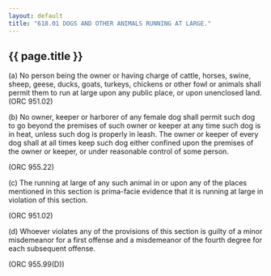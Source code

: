 ```yaml
---
layout: default 
title: "618.01 DOGS AND OTHER ANIMALS RUNNING AT LARGE."
---
```


{{ page.title }}
----------------

​(a) No person being the owner or having charge of cattle, horses,
swine, sheep, geese, ducks, goats, turkeys, chickens or other fowl or
animals shall permit them to run at large upon any public place, or upon
unenclosed land. (ORC 951.02)

​(b) No owner, keeper or harborer of any female dog shall permit such
dog to go beyond the premises of such owner or keeper at any time such
dog is in heat, unless such dog is properly in leash. The owner or
keeper of every dog shall at all times keep such dog either confined
upon the premises of the owner or keeper, or under reasonable control of
some person.

(ORC 955.22)

​(c) The running at large of any such animal in or upon any of the
places mentioned in this section is prima-facie evidence that it is
running at large in violation of this section.

(ORC 951.02)

​(d) Whoever violates any of the provisions of this section is guilty of
a minor misdemeanor for a first offense and a misdemeanor of the fourth
degree for each subsequent offense.

(ORC 955.99(D))

